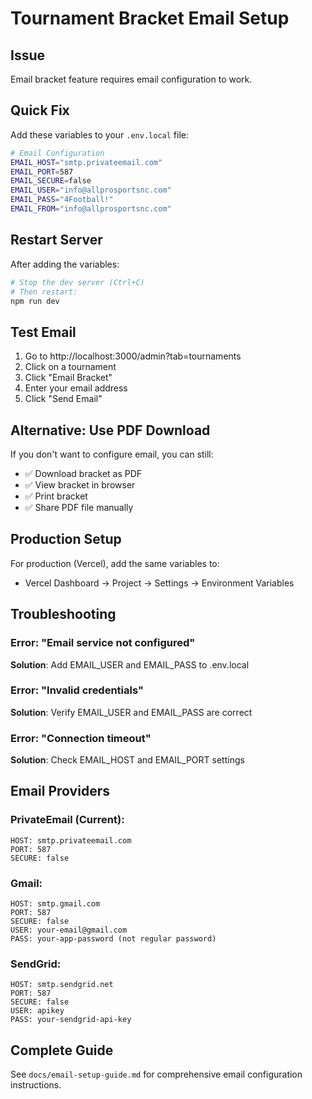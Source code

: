 # Tournament Bracket Email Setup

## Issue
Email bracket feature requires email configuration to work.

## Quick Fix

Add these variables to your `.env.local` file:

```bash
# Email Configuration
EMAIL_HOST="smtp.privateemail.com"
EMAIL_PORT=587
EMAIL_SECURE=false
EMAIL_USER="info@allprosportsnc.com"
EMAIL_PASS="4Football!"
EMAIL_FROM="info@allprosportsnc.com"
```

## Restart Server

After adding the variables:

```bash
# Stop the dev server (Ctrl+C)
# Then restart:
npm run dev
```

## Test Email

1. Go to http://localhost:3000/admin?tab=tournaments
2. Click on a tournament
3. Click "Email Bracket"
4. Enter your email address
5. Click "Send Email"

## Alternative: Use PDF Download

If you don't want to configure email, you can still:
- ✅ Download bracket as PDF
- ✅ View bracket in browser
- ✅ Print bracket
- ✅ Share PDF file manually

## Production Setup

For production (Vercel), add the same variables to:
- Vercel Dashboard → Project → Settings → Environment Variables

## Troubleshooting

### Error: "Email service not configured"
**Solution**: Add EMAIL_USER and EMAIL_PASS to .env.local

### Error: "Invalid credentials"
**Solution**: Verify EMAIL_USER and EMAIL_PASS are correct

### Error: "Connection timeout"
**Solution**: Check EMAIL_HOST and EMAIL_PORT settings

## Email Providers

### PrivateEmail (Current):
```
HOST: smtp.privateemail.com
PORT: 587
SECURE: false
```

### Gmail:
```
HOST: smtp.gmail.com
PORT: 587
SECURE: false
USER: your-email@gmail.com
PASS: your-app-password (not regular password)
```

### SendGrid:
```
HOST: smtp.sendgrid.net
PORT: 587
SECURE: false
USER: apikey
PASS: your-sendgrid-api-key
```

## Complete Guide

See `docs/email-setup-guide.md` for comprehensive email configuration instructions.
